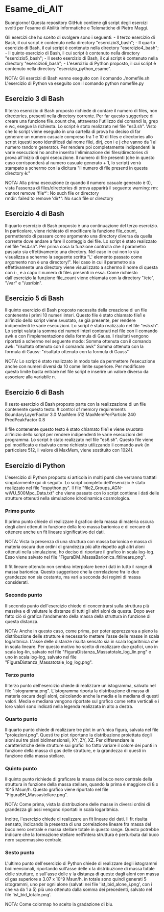 # Esame\_di\_AIT
Buongiorno! Questa repository GitHub contiene gli script degli esercizi svolti per l'esame di Abilità Informatiche e Telematiche di Pietro Maggi.

Gli esercizi che ho scelto di svolgere sono i seguenti:
\- Il terzo esercizio di Bash, il cui script è contenuto nella directory "esercizio3\_bash";
\- Il quarto esercizio di Bash, il cui script è contenuto nella directory "esercizio4\_bash";
\- Il quinto esercizio di Bash, il cui script è contenuto nella directory "esercizio5\_bash";
\- Il sesto esercizio di Bash, il cui script è contenuto nella directory "esercizio6\_bash";
\- L'esercizio di Python proposto, il cui script è contenuto nella directory "esercizio\_python\_esame".

NOTA: Gli esercizi di Bash vanno eseguito con il comando ./nomefile.sh
      L'esercizio di Python va eseguito con il comando python nomefile.py

## Esercizio 3 di Bash
Il terzo esercizio di Bash proposto richiede di contare il numero di files, non directories, presenti nella directory corrente. Per far questo suggerisce di creare una funzione file\_count che, attraverso l'utilizzo dei comandi ls, grep e wc, esegue la richiesta.
Lo script è stato realizzato nel file "es3.sh".
Visto che lo script viene eseguito in una cartella di prova ho deciso di far generare un numero casuale compreso fra 1 e 10 di files e directories allo script (questi sono identificati dal nome filei, dirj, con i e j che vanno da 1 al numero random generato). Per rendere poi completamente indipendenti le varie esecuzioni ho anche inserito l'eliminazione dei files/directories di prova all'inizio di ogni esecuzione.
Il numero di file presenti (che in questo caso corrisponderà al numero casuale generato + 1, lo script) verrà stampato a schermo con la dicitura "il numero di file presenti in questa directory è:"

NOTA: Alla prima esecuzione (e quando il numero casuale generato è 0), vista l'assenza di files/directories di prova apparirà il seguente warning:
rm: cannot remove 'file\*': No such file or directory   
rmdir: failed to remove 'dir\*': No such file or directory

## Esercizio 4 di Bash
Il quarto esercizio di Bash proposto è una continuazione del terzo esercizio. In particolare, viene richiesto di modificare la funzione file\_count, permettendo di passare come argomento una directory diversa da quella corrente dove andare a fare il conteggio dei file.
Lo script è stato realizzato nel file "es4.sh".
Per prima cosa la funzione controlla che il parametro passato sia effettivamente una directory. Nel caso in cui non lo sia visualizza a schermo la seguente scritta "L' elemento passato come argomento non è una directory!".
Nel caso in cui il parametro sia effettivamente una directory viene visualizzato a schermo il nome di questa con i :, e a capo il numero di files presenti in essa. Come richiesto dall'esercizio la funzione file\_count viene chiamata con la directory "/etc", "/var" e "/usr/bin".

## Esercizio 5 di Bash
Il quinto esercizio di Bash proposto necessita della creazione di un file contenente i primi 10 numeri interi. Questo file è stato chiamato file1 e all'inizio dello script viene svuotato, se già presente, per rendere indipendenti le varie esecuzioni. 
Lo script è stato realizzato nel file "es5.sh".
Lo script valuta la somma dei numeri interi contenuti nel file con il comando awk e con l'implementazione della formula di Gauss. I risultati vengono riportati a schermo nel seguente modo:
Somma ottenuta con il comando awk:
"risultato ottenuto con il comando awk"
Somma ottenuta con la formula di Gauss:
"risultato ottenuto con la formula di Gauss"

NOTA: Lo script è stato realizzato in modo tale da permettere l'esecuzione anche con numeri diversi da 10 come limite superiore. Per modificare questo limite basta entrare nel file script e inserire un valore diverso da associare alla variabile n.

## Esercizio 6 di Bash
Il sesto esercizio di Bash proposto parte con la realizzazione di un file contenente questo testo:
\# control of memory    requirements
BoundaryLayerFactor     3.0
MaxMem                  512
MaxMemPerParticle       240
PredPeakFactor          0.8

Il file contenente questo testo è stato chiamato file1 e viene svuotato all'inizio dello script per rendere indipendenti le varie esecuzioni del programma.
Lo script è stato realizzato nel file "es6.sh".
Questo file viene poi modificato e risalvato come richiesto utilizzando il comando awk (in particolare 512, il valore di MaxMem, viene sostituito con 1024). 

## Esercizio di Python
L'esercizio di Python proposto si articola in molti punti che verranno trattati singolarmente qui di seguito.
Lo script completo dell'esercizio è stato realizzato nel file "espython.py".
Il file "file2\_Groups\_AGN-wWU\_500Mpc\_Data.txt" che viene passato con lo script contiene i dati delle strutture ottenuti nella simulazione idrodinamica cosmologica.

### Primo punto
Il primo punto chiede di realizzare il grafico della massa di materia oscura degli aloni ottenuti in funzione della loro massa barionica e di cercare di ottenere anche un fit lineare significativo dei dati.

NOTA: Vista la presenza di una struttura con massa barionica e massa di materia oscura due ordini di grandezza più alte rispetto agli altri aloni ottenuti nella simulazione, ho deciso di riportare il grafico in scala log-log. Esso viene salvato nel file "FiguraDM\_MassaBarionica\_fitlineare.png".

Il fit lineare ottenuto non sembra interpolare bene i dati in tutto il range di massa barionica. Questo suggerisce che la correlazione fra le due grandezze non sia costante, ma vari a seconda dei regimi di massa considerati.

### Secondo punto
Il secondo punto dell'esercizio chiede di concentrarsi sulla struttura più massiva e di valutare le distanze di tutti gli altri aloni da questa. Dopo aver fatto ciò si grafica l'andamento della massa della struttura in funzione di questa distanza. 

NOTA: Anche in questo caso, come prima, per poter apprezzarea a pieno la distribuzione delle strutture è necessario mettere l'asse delle masse in scala logaritmica. L'asse delle distanze risulta sensato sia in scala logaritmica che in scala lineare. Per questo motivo ho scelto di realizzare due grafici, uno in scala log-lin, salvato nel file "FiguraDistanza\_Massatotale\_log\_lin.png" e uno in scala log-log, salvato nel file "FiguraDistanza\_Massatotale\_log\_log.png".

### Terzo punto
Il terzo punto dell'esercizio chiede di realizzare un istogramma, salvato nel file "istogramma.png".
L'istogramma riporta la distribuzione di massa di materia oscura degli aloni, calcolando anche la media e la mediana di questi valori. Media e mediana vengono riportate sul grafico come rette verticali e i loro valori sono indicati nella legenda realizzata in alto a destra.

### Quarto punto
Il quarto punto chiede di realizzare tre plot in un'unica figura, salvata nel file "proiezioni.png".
Questi tre plot riportano la distribuzione proiettata degli aloni sui tre piani bidimensionali, XY, ZY, XZ. Per differenziare le caratteristiche delle strutture sui grafici ho fatto variare il colore dei punti in funzione della massa di gas delle strutture, e la grandezza di questi in funzione della massa stellare.

### Quinto punto
Il quinto punto richiede di graficare la massa del buco nero centrale della struttura in funzione della massa stellare, quando la prima è maggiore di 8 x 10^5 Msun/h. Questo grafico viene riportato nel file "FiguraBH\_Massastellare.png". 

NOTA: Come prima, vista la distribuzione delle masse in diversi ordini di grandezza gli assi vengono riportati in scala logaritmica.

Inoltre, l'esercizio chiede di realizzare un fit lineare dei dati. Il fit risulta sensato, indicando la presenza di una correlazione lineare fra massa del buco nero centrale e massa stellare totale in questo range. Questo potrebbe indicare che la formazione stellare nell'intera struttura è perturbata dal buco nero supermassivo centrale.

### Sesto punto
L'ultimo punto dell'esercizio di Python chiede di realizzare degli istogrammi bidimensionali, riportando sull'asse delle x la distribuzione di massa totale delle strutture, e sull'asse delle y la distanza di queste dagli aloni con massa di gas superiore a 3.07 x 10^9 Msun/h. in totale sono quindi generati 5 istogrammi, uno per ogni alone (salvati nei file 'ist\_bid\_alone\_i.png', con i che va da 1 a 5) più uno ottenuto dalla somma dei precedenti, salvato nel file 'ist\_bid\_totale.png'.

NOTA: Come colormap ho scelto la gradazione di blu.




